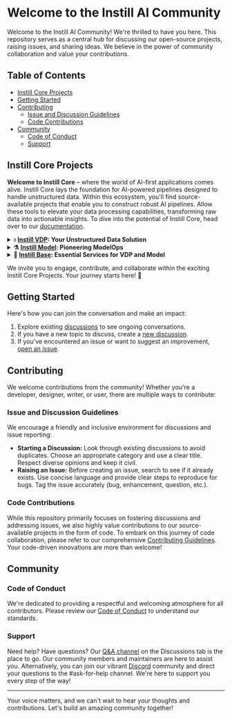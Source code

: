 # Welcome to the Instill AI Community<!-- omit in toc -->

Welcome to the Instill AI Community! We're thrilled to have you here. This repository serves as a central hub for discussing our open-source projects, raising issues, and sharing ideas. We believe in the power of community collaboration and value your contributions.

## Table of Contents<!-- omit in toc -->

- [Instill Core Projects](#instill-core-projects)
- [Getting Started](#getting-started)
- [Contributing](#contributing)
  - [Issue and Discussion Guidelines](#issue-and-discussion-guidelines)
  - [Code Contributions](#code-contributions)
- [Community](#community)
  - [Code of Conduct](#code-of-conduct)
  - [Support](#support)

## Instill Core Projects

**Welcome to Instill Core** – where the world of AI-first applications comes alive. Instill Core lays the foundation for AI-powered pipelines designed to handle unstructured data. Within this ecosystem, you'll find source-available projects that enable you to construct robust AI pipelines. Allow these tools to elevate your data processing capabilities, transforming raw data into actionable insights. To dive into the potential of Instill Core, head over to our [documentation](https://www.instill.tech/docs).

<details>
  <summary><b>💧 <a href="https://github.com/instill-ai/vdp" target="_blank">Instill VDP</a>: Your Unstructured Data Solution</b></summary><br>
  
  **Instill VDP**, or **VDP (Versatile Data Pipeline)**, represents a comprehensive unstructured data infrastructure. Its purpose is to simplify the journey of processing unstructured data from start to finish:

  - **Extract:** Gather unstructured data from diverse sources, including AI applications, cloud/on-prem storage, and IoT devices.
  - **Transform:** Utilize AI models to convert raw data into meaningful insights and actionable formats.
  - **Load:** Efficiently move processed data to warehouses, applications, or other destinations.

  Embracing VDP is straightforward, whether you opt for Instill Cloud deployment or self-hosting via Instill Core. Consult our comprehensive [documentation](https://www.instill.tech/docs/core/vdp/deployment/overview) to delve into VDP deployment.
</details>

<details>
  <summary><b>⚗️ <a href="https://github.com/instill-ai/model" target="_blank">Instill Model</a>: Pioneering ModelOps</b></summary><br>

  **Instill Model**, or simply **Model**, emerges as an advanced ModelOps platform. Here, the focus is on empowering you to seamlessly import and serve Machine Learning (ML) models for inference purposes. Like other Instill Core products, Model's source code is available for your exploration.

</details>

<details>
  <summary><b>🗿 <a href="https://github.com/instill-ai/base" target="_blank">Instill Base</a>: Essential Services for VDP and Model</b></summary><br>

  **Instill Base**, or **Base**, serves as the bedrock upon which Instill projects thrive. Essential services such as user management servers, databases, and third-party observability tools find their home here. Base plays a pivotal role in facilitating the seamless launch of both VDP and Model. Additionally, it introduces [Console](https://github.com/instill-ai/console), a user-friendly web-based UI application that enhances accessibility and usability across VDP and Model.

</details>

We invite you to engage, contribute, and collaborate within the exciting Instill Core Projects. Your journey starts here! 🙌

## Getting Started

Here's how you can join the conversation and make an impact:

1. Explore existing [discussions](../../discussions) to see ongoing conversations.
2. If you have a new topic to discuss, create a [new discussion](../../discussions/new/choose).
3. If you've encountered an issue or want to suggest an improvement, [open an issue](../../issues/new/choose).

## Contributing

We welcome contributions from the community! Whether you're a developer, designer, writer, or user, there are multiple ways to contribute:

### Issue and Discussion Guidelines

We encourage a friendly and inclusive environment for discussions and issue reporting:

- **Starting a Discussion:** Look through existing discussions to avoid duplicates. Choose an appropriate category and use a clear title. Respect diverse opinions and keep it civil.
- **Raising an Issue:** Before creating an issue, search to see if it already exists. Use concise language and provide clear steps to reproduce for bugs. Tag the issue accurately (bug, enhancement, question, etc.).

### Code Contributions

While this repository primarily focuses on fostering discussions and addressing issues, we also highly value contributions to our source-available projects in the form of code. To embark on this journey of code collaboration, please refer to our comprehensive [Contributing Guidelines](https://github.com/instill-ai/.github/blob/main/.github/CONTRIBUTING.md). Your code-driven innovations are more than welcome!

## Community

### Code of Conduct

We're dedicated to providing a respectful and welcoming atmosphere for all contributors. Please review our [Code of Conduct](https://github.com/instill-ai/.github/blob/main/.github/CODE_OF_CONDUCT.md) to understand our standards.

### Support

Need help? Have questions? Our [Q&A channel](../../discussions/categories/q-a) on the Discussions tab is the place to go. Our community members and maintainers are here to assist you. Alternatively, you can join our vibrant [Discord](https://discord.gg/sevxWsqpGh) community and direct your questions to the #ask-for-help channel. We're here to support you every step of the way!

---

Your voice matters, and we can't wait to hear your thoughts and contributions. Let's build an amazing community together!
